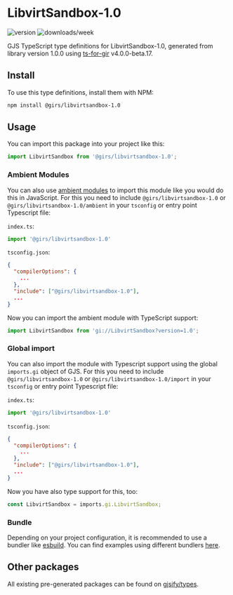 
# LibvirtSandbox-1.0

![version](https://img.shields.io/npm/v/@girs/libvirtsandbox-1.0)
![downloads/week](https://img.shields.io/npm/dw/@girs/libvirtsandbox-1.0)


GJS TypeScript type definitions for LibvirtSandbox-1.0, generated from library version 1.0.0 using [ts-for-gir](https://github.com/gjsify/ts-for-gir) v4.0.0-beta.17.


## Install

To use this type definitions, install them with NPM:
```bash
npm install @girs/libvirtsandbox-1.0
```

## Usage

You can import this package into your project like this:
```ts
import LibvirtSandbox from '@girs/libvirtsandbox-1.0';
```

### Ambient Modules

You can also use [ambient modules](https://github.com/gjsify/ts-for-gir/tree/main/packages/cli#ambient-modules) to import this module like you would do this in JavaScript.
For this you need to include `@girs/libvirtsandbox-1.0` or `@girs/libvirtsandbox-1.0/ambient` in your `tsconfig` or entry point Typescript file:

`index.ts`:
```ts
import '@girs/libvirtsandbox-1.0'
```

`tsconfig.json`:
```json
{
  "compilerOptions": {
    ...
  },
  "include": ["@girs/libvirtsandbox-1.0"],
  ...
}
```

Now you can import the ambient module with TypeScript support: 

```ts
import LibvirtSandbox from 'gi://LibvirtSandbox?version=1.0';
```

### Global import

You can also import the module with Typescript support using the global `imports.gi` object of GJS.
For this you need to include `@girs/libvirtsandbox-1.0` or `@girs/libvirtsandbox-1.0/import` in your `tsconfig` or entry point Typescript file:

`index.ts`:
```ts
import '@girs/libvirtsandbox-1.0'
```

`tsconfig.json`:
```json
{
  "compilerOptions": {
    ...
  },
  "include": ["@girs/libvirtsandbox-1.0"],
  ...
}
```

Now you have also type support for this, too:

```ts
const LibvirtSandbox = imports.gi.LibvirtSandbox;
```

### Bundle

Depending on your project configuration, it is recommended to use a bundler like [esbuild](https://esbuild.github.io/). You can find examples using different bundlers [here](https://github.com/gjsify/ts-for-gir/tree/main/examples).

## Other packages

All existing pre-generated packages can be found on [gjsify/types](https://github.com/gjsify/types).

